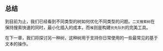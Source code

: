 ## 总结

到目前为止，我们已经看到不同类型的树如何优化不同类型的问题。`二叉搜索树`在保持搜索快速的同时，最小化插入的成本，而`堆`则是构建`优先队列`的完美工具。

在下一章，我们将探讨另一种树，这种树用于支持你日常使用的一些最常见的基于文本的操作。

